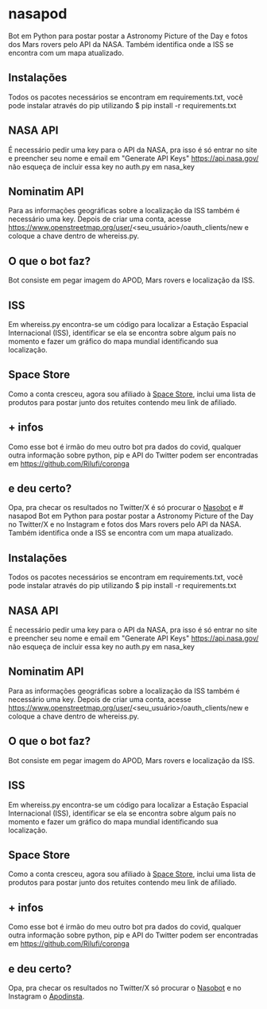 # nasapod
Bot em Python para postar postar a Astronomy Picture of the Day e fotos dos Mars rovers pelo API da NASA. Também identifica onde a ISS se encontra com um mapa atualizado.

## Instalações
Todos os pacotes necessários se encontram em requirements.txt, você pode instalar através do pip utilizando
$ pip install -r requirements.txt

## NASA API
É necessário pedir uma key para o API da NASA, pra isso é só entrar no site e preencher seu nome e email em "Generate API Keys" https://api.nasa.gov/ não esqueça de incluir essa key no auth.py em nasa_key

## Nominatim API
Para as informações geográficas sobre a localização da ISS também é necessário uma key. Depois de criar uma conta, acesse https://www.openstreetmap.org/user/<seu_usuário>/oauth_clients/new e coloque a chave dentro de whereiss.py.

## O que o bot faz?
Bot consiste em pegar imagem do APOD, Mars rovers e localização da ISS.

## ISS
Em whereiss.py encontra-se um código para localizar a Estação Espacial Internacional (ISS), identificar se ela se encontra sobre algum país no momento e fazer um gráfico do mapa mundial identificando sua localização.

## Space Store
Como a conta cresceu, agora sou afiliado à [Space Store](https://thespacestore.com/), inclui uma lista de produtos para postar junto dos retuites contendo meu link de afiliado. 

## + infos
Como esse bot é irmão do meu outro bot pra dados do covid, qualquer outra informação sobre python, pip e API do Twitter podem ser encontradas em https://github.com/Rilufi/coronga

## e deu certo?
Opa, pra checar os resultados no Twitter/X é só procurar o [Nasobot](https://twitter.com/nasobot) e # nasapod
Bot em Python para postar postar a Astronomy Picture of the Day no Twitter/X e no Instagram e fotos dos Mars rovers pelo API da NASA. Também identifica onde a ISS se encontra com um mapa atualizado.

## Instalações
Todos os pacotes necessários se encontram em requirements.txt, você pode instalar através do pip utilizando
$ pip install -r requirements.txt

## NASA API
É necessário pedir uma key para o API da NASA, pra isso é só entrar no site e preencher seu nome e email em "Generate API Keys" https://api.nasa.gov/ não esqueça de incluir essa key no auth.py em nasa_key

## Nominatim API
Para as informações geográficas sobre a localização da ISS também é necessário uma key. Depois de criar uma conta, acesse https://www.openstreetmap.org/user/<seu_usuário>/oauth_clients/new e coloque a chave dentro de whereiss.py.

## O que o bot faz?
Bot consiste em pegar imagem do APOD, Mars rovers e localização da ISS.

## ISS
Em whereiss.py encontra-se um código para localizar a Estação Espacial Internacional (ISS), identificar se ela se encontra sobre algum país no momento e fazer um gráfico do mapa mundial identificando sua localização.

## Space Store
Como a conta cresceu, agora sou afiliado à [Space Store](https://thespacestore.com/), inclui uma lista de produtos para postar junto dos retuites contendo meu link de afiliado. 

## + infos
Como esse bot é irmão do meu outro bot pra dados do covid, qualquer outra informação sobre python, pip e API do Twitter podem ser encontradas em https://github.com/Rilufi/coronga

## e deu certo?
Opa, pra checar os resultados no Twitter/X só procurar o [Nasobot](https://twitter.com/nasobot) e no Instagram o [Apodinsta](https://www.instagram.com/apodinsta/).

